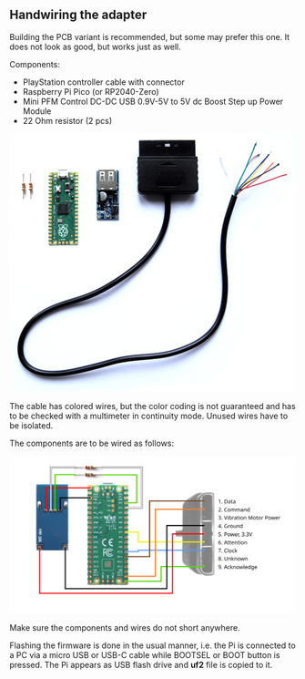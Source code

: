## Handwiring the adapter

Building the PCB variant is recommended, but some may prefer this one. It does not look as good, but works just as well.

Components:

* PlayStation controller cable with connector
* Raspberry Pi Pico (or RP2040-Zero)
* Mini PFM Control DC-DC USB 0.9V-5V to 5V dc Boost Step up Power Module
* 22 Ohm resistor (2 pcs)

![Components](media/components.jpg)

The cable has colored wires, but the color coding is not guaranteed and has to be checked with a multimeter in continuity mode. Unused wires have to be isolated.

The components are to be wired as follows:

![Wiring diagram](media/wiring.svg)

Make sure the components and wires do not short anywhere.

Flashing the firmware is done in the usual manner, i.e. the Pi is connected to a PC via a micro USB or USB-C cable while BOOTSEL or BOOT button is pressed. The Pi appears as USB flash drive and **uf2** file is copied to it.
